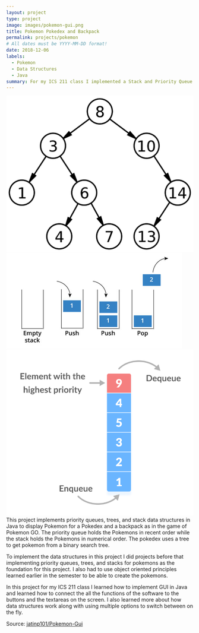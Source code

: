 ```yaml
---
layout: project
type: project
image: images/pokemon-gui.png
title: Pokemon Pokedex and Backpack
permalink: projects/pokemon
# All dates must be YYYY-MM-DD format!
date: 2018-12-06
labels:
  - Pokemon
  - Data Structures
  - Java
summary: For my ICS 211 class I implemented a Stack and Priority Queue to display pokemon.
---
```

<div class="ui small rounded images">
  <img class="ui image" src="../images/bst.png">
  <img class="ui image" src="../images/stack.jpg">
  <img class="ui image" src="../images/priority-queue.png">
</div>
This project implements priority queues, trees, and stack data structures in Java to display Pokemon for a Pokedex and a backpack as in the game of Pokemon GO. The priority queue holds the Pokemons in recent order while the stack holds the Pokemons in numerical order. The pokedex uses a tree to get pokemon from a binary search tree.


To implement the data structures in this project I did projects before that implementing priority queues, trees, and stacks for pokemons as the foundation for this project. I also had to use object oriented principles learned earlier in the semester to be able to create the pokemons. 

In this project for my ICS 211 class I learned how to implement GUI in Java and learned how to connect the all the functions of the software to the buttons and the textareas on the screen. I also learned more about how data structures work along with using multiple options to switch between on the fly.

Source: <a href="https://github.com/jatinp101/Pokemon-Gui"><i class="large github icon "></i>jatinp101/Pokemon-Gui</a>
